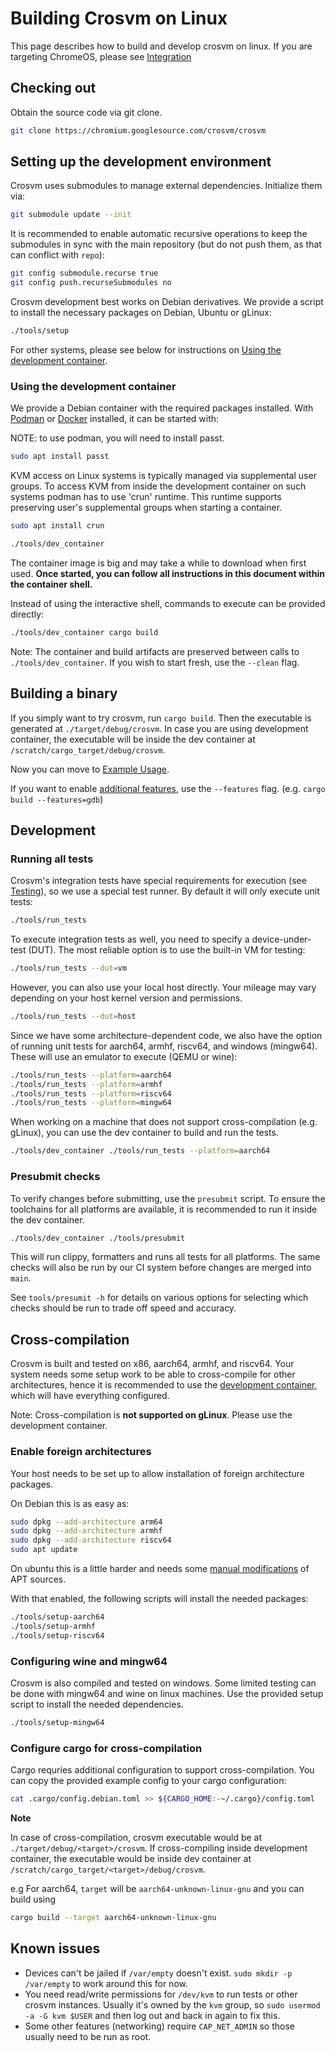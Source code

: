 # Building Crosvm on Linux

This page describes how to build and develop crosvm on linux. If you are targeting ChromeOS, please
see [Integration](../integration/index.md)

## Checking out

Obtain the source code via git clone.

```sh
git clone https://chromium.googlesource.com/crosvm/crosvm
```

## Setting up the development environment

Crosvm uses submodules to manage external dependencies. Initialize them via:

```sh
git submodule update --init
```

It is recommended to enable automatic recursive operations to keep the submodules in sync with the
main repository (but do not push them, as that can conflict with `repo`):

```sh
git config submodule.recurse true
git config push.recurseSubmodules no
```

Crosvm development best works on Debian derivatives. We provide a script to install the necessary
packages on Debian, Ubuntu or gLinux:

```sh
./tools/setup
```

For other systems, please see below for instructions on
[Using the development container](#using-the-development-container).

### Using the development container

We provide a Debian container with the required packages installed. With
[Podman](https://podman.io/getting-started/installation) or
[Docker](https://docs.docker.com/get-docker/) installed, it can be started with:

NOTE: to use podman, you will need to install passt.

```sh
sudo apt install passt
```

KVM access on Linux systems is typically managed via supplemental user groups. To access KVM from
inside the development container on such systems podman has to use 'crun' runtime. This runtime
supports preserving user's supplemental groups when starting a container.

```sh
sudo apt install crun
```

```sh
./tools/dev_container
```

The container image is big and may take a while to download when first used. **Once started, you can
follow all instructions in this document within the container shell.**

Instead of using the interactive shell, commands to execute can be provided directly:

```sh
./tools/dev_container cargo build
```

Note: The container and build artifacts are preserved between calls to `./tools/dev_container`. If
you wish to start fresh, use the `--clean` flag.

## Building a binary

If you simply want to try crosvm, run `cargo build`. Then the executable is generated at
`./target/debug/crosvm`. In case you are using development container, the executable will be inside
the dev container at `/scratch/cargo_target/debug/crosvm`.

Now you can move to [Example Usage](../running_crosvm/example_usage.md).

If you want to enable [additional features](../running_crosvm/features.md), use the `--features`
flag. (e.g. `cargo build --features=gdb`)

## Development

### Running all tests

Crosvm's integration tests have special requirements for execution (see
[Testing](../testing/index.md)), so we use a special test runner. By default it will only execute
unit tests:

```sh
./tools/run_tests
```

To execute integration tests as well, you need to specify a device-under-test (DUT). The most
reliable option is to use the built-in VM for testing:

```sh
./tools/run_tests --dut=vm
```

However, you can also use your local host directly. Your mileage may vary depending on your host
kernel version and permissions.

```sh
./tools/run_tests --dut=host
```

Since we have some architecture-dependent code, we also have the option of running unit tests for
aarch64, armhf, riscv64, and windows (mingw64). These will use an emulator to execute (QEMU or
wine):

```sh
./tools/run_tests --platform=aarch64
./tools/run_tests --platform=armhf
./tools/run_tests --platform=riscv64
./tools/run_tests --platform=mingw64
```

When working on a machine that does not support cross-compilation (e.g. gLinux), you can use the dev
container to build and run the tests.

```sh
./tools/dev_container ./tools/run_tests --platform=aarch64
```

### Presubmit checks

To verify changes before submitting, use the `presubmit` script. To ensure the toolchains for all
platforms are available, it is recommended to run it inside the dev container.

```sh
./tools/dev_container ./tools/presubmit
```

This will run clippy, formatters and runs all tests for all platforms. The same checks will also be
run by our CI system before changes are merged into `main`.

See `tools/presumit -h` for details on various options for selecting which checks should be run to
trade off speed and accuracy.

## Cross-compilation

Crosvm is built and tested on x86, aarch64, armhf, and riscv64. Your system needs some setup work to
be able to cross-compile for other architectures, hence it is recommended to use the
[development container](#using-the-development-container), which will have everything configured.

Note: Cross-compilation is **not supported on gLinux**. Please use the development container.

### Enable foreign architectures

Your host needs to be set up to allow installation of foreign architecture packages.

On Debian this is as easy as:

```sh
sudo dpkg --add-architecture arm64
sudo dpkg --add-architecture armhf
sudo dpkg --add-architecture riscv64
sudo apt update
```

On ubuntu this is a little harder and needs some
[manual modifications](https://askubuntu.com/questions/430705/how-to-use-apt-get-to-download-multi-arch-library)
of APT sources.

With that enabled, the following scripts will install the needed packages:

```sh
./tools/setup-aarch64
./tools/setup-armhf
./tools/setup-riscv64
```

### Configuring wine and mingw64

Crosvm is also compiled and tested on windows. Some limited testing can be done with mingw64 and
wine on linux machines. Use the provided setup script to install the needed dependencies.

```sh
./tools/setup-mingw64
```

### Configure cargo for cross-compilation

Cargo requries additional configuration to support cross-compilation. You can copy the provided
example config to your cargo configuration:

```sh
cat .cargo/config.debian.toml >> ${CARGO_HOME:-~/.cargo}/config.toml
```

**Note**

In case of cross-compilation, crosvm executable would be at `./target/debug/<target>/crosvm`. If
cross-compiling inside development container, the executable would be inside dev container at
`/scratch/cargo_target/<target>/debug/crosvm`.

e.g For aarch64, `target` will be `aarch64-unknown-linux-gnu` and you can build using

```sh
cargo build --target aarch64-unknown-linux-gnu
```

## Known issues

- Devices can't be jailed if `/var/empty` doesn't exist. `sudo mkdir -p /var/empty` to work around
  this for now.
- You need read/write permissions for `/dev/kvm` to run tests or other crosvm instances. Usually
  it's owned by the `kvm` group, so `sudo usermod -a -G kvm $USER` and then log out and back in
  again to fix this.
- Some other features (networking) require `CAP_NET_ADMIN` so those usually need to be run as root.
